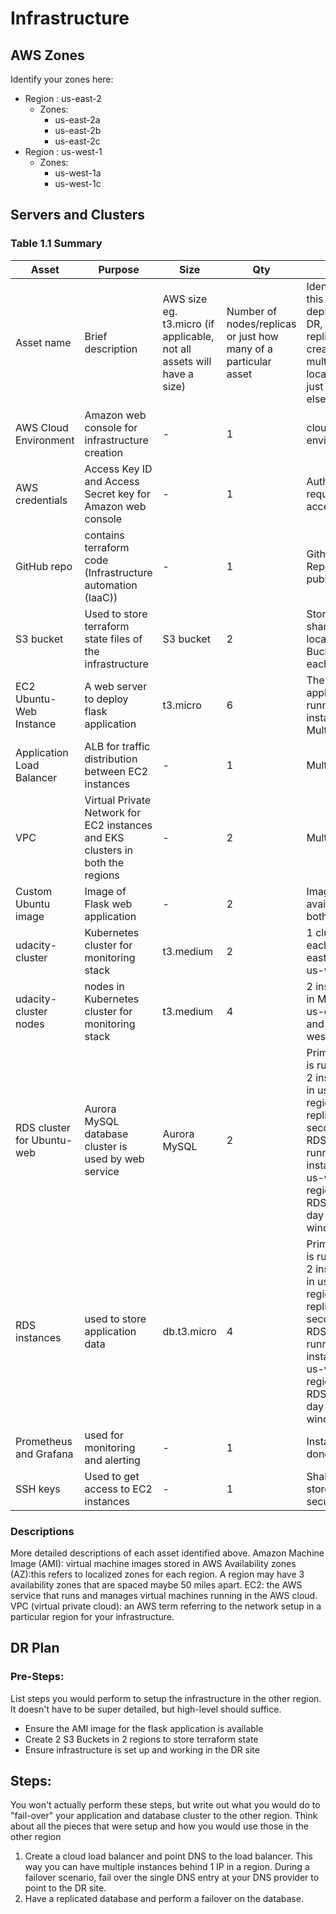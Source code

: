 # Infrastructure

## AWS Zones
Identify your zones here:
 - Region : us-east-2 
    - Zones:
        - us-east-2a
        - us-east-2b
        - us-east-2c
- Region : us-west-1
    - Zones:
        - us-west-1a
        - us-west-1c

## Servers and Clusters

### Table 1.1 Summary
| Asset      | Purpose           | Size                                                                   | Qty                                                             | DR                                                                                                           |
|------------|-------------------|------------------------------------------------------------------------|-----------------------------------------------------------------|--------------------------------------------------------------------------------------------------------------|
| Asset name | Brief description | AWS size eg. t3.micro (if applicable, not all assets will have a size) | Number of nodes/replicas or just how many of a particular asset | Identify if this asset is deployed to DR, replicated, created in multiple locations or just stored elsewhere |
| AWS Cloud Environment | Amazon web console for infrastructure creation | - | 1 | cloud environment |
| AWS credentials | Access Key ID and Access Secret key for Amazon web console | - | 1 | Authorization required to access |  |
| GitHub repo | contains terraform code (Infrastructure automation (IaaC)) | - | 1 | Github Repository is public.|
| S3 bucket | Used to store terraform state files of the infrastructure | S3 bucket | 2 | Stored in a shared location. 2 Buckets for each region|
| EC2 Ubuntu-Web Instance | A web server to deploy flask application | t3.micro | 6 | The application is running on 3 instances. Multi AZ. |
| Application Load Balancer | ALB for traffic distribution between EC2 instances | - | 1 | Multi AZ. |
| VPC | Virtual Private Network for EC2 instances and EKS clusters in both the regions | - | 2 | Multi AZ.  |
| Custom Ubuntu image | Image of Flask web application | - | 2 | Image available in both regions |
| udacity-cluster | Kubernetes cluster for monitoring stack | t3.medium | 2 | 1 cluster each in us-east-2 and us-west-1 |
| udacity-cluster nodes | nodes in Kubernetes cluster for monitoring stack | t3.medium | 4 | 2 instances in Multi AZ. us-east-2 and us-west-1 |
| RDS cluster for Ubuntu-web | Aurora MySQL database cluster is used by web service | Aurora MySQL | 2 | Primary RDS is running on 2 instances in us-east-2 region and replicates to secondary RDS that is running on 2 instances in us-west-1 region. Both RDS has a 5 day backup window. |
| RDS instances | used to store application data | db.t3.micro | 4 | Primary RDS is running on 2 instances in us-east-2 region and replicates to secondary RDS that is running on 2 instances in us-west-1 region. Both RDS has a 5 day backup window. |
| Prometheus and Grafana | used for monitoring and alerting | - | 1 | Installation done |
| SSH keys | Used to get access to EC2 instances | - | 1 | Shall be stored securely. |



### Descriptions
More detailed descriptions of each asset identified above.
Amazon Machine Image (AMI): virtual machine images stored in AWS
Availability zones (AZ):this refers to localized zones for each region. A region may have 3 availability zones that are spaced maybe 50 miles apart.
EC2: the AWS service that runs and manages virtual machines running in the AWS cloud.
VPC (virtual private cloud): an AWS term referring to the network setup in a particular region for your infrastructure. 

## DR Plan
### Pre-Steps:
List steps you would perform to setup the infrastructure in the other region. It doesn't have to be super detailed, but high-level should suffice.
- Ensure the AMI image for the flask application is available
- Create 2 S3 Buckets in 2 regions to store terraform state
- Ensure infrastructure is set up and working in the DR site


## Steps:
You won't actually perform these steps, but write out what you would do to "fail-over" your application and database cluster to the other region. Think about all the pieces that were setup and how you would use those in the other region

1. Create a cloud load balancer and point DNS to the load balancer. This way you can have multiple instances behind 1 IP in a region. During a failover scenario, fail over the single DNS entry at your DNS provider to point to the DR site. 
2. Have a replicated database and perform a failover on the database. 